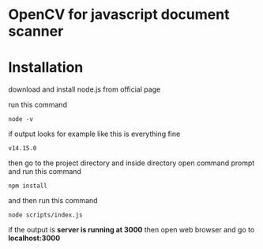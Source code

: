# OpenCV for javascript document scanner

# Installation

download and install node.js from official page

run this command

```
node -v
```

if output looks for example like this is everything fine

```
v14.15.0
```
then go to the project directory and inside directory open command prompt and run this command
```
npm install
```
and then run this command
```
node scripts/index.js
```

if the output is **server is running at 3000** then open web browser and go to **localhost:3000**
